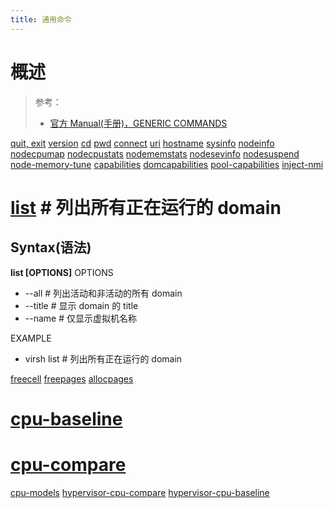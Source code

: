 ```yaml
---
title: 通用命令
---
```


# 概述

> 参考：
>
> - [官方 Manual(手册)，GENERIC COMMANDS](https://github.com/libvirt/libvirt/blob/master/docs/manpages/virsh.rst#generic-commands)

[quit, exit](https://github.com/libvirt/libvirt/blob/master/docs/manpages/virsh.rst#quit-exit)
[version](https://github.com/libvirt/libvirt/blob/master/docs/manpages/virsh.rst#version)
[cd](https://github.com/libvirt/libvirt/blob/master/docs/manpages/virsh.rst#cd)
[pwd](https://github.com/libvirt/libvirt/blob/master/docs/manpages/virsh.rst#pwd)
[connect](https://github.com/libvirt/libvirt/blob/master/docs/manpages/virsh.rst#connect)
[uri](https://github.com/libvirt/libvirt/blob/master/docs/manpages/virsh.rst#uri)
[hostname](https://github.com/libvirt/libvirt/blob/master/docs/manpages/virsh.rst#hostname)
[sysinfo](https://github.com/libvirt/libvirt/blob/master/docs/manpages/virsh.rst#sysinfo)
[nodeinfo](https://github.com/libvirt/libvirt/blob/master/docs/manpages/virsh.rst#nodeinfo)
[nodecpumap](https://github.com/libvirt/libvirt/blob/master/docs/manpages/virsh.rst#nodecpumap)
[nodecpustats](https://github.com/libvirt/libvirt/blob/master/docs/manpages/virsh.rst#nodecpustats)
[nodememstats](https://github.com/libvirt/libvirt/blob/master/docs/manpages/virsh.rst#nodememstats)
[nodesevinfo](https://github.com/libvirt/libvirt/blob/master/docs/manpages/virsh.rst#nodesevinfo)
[nodesuspend](https://github.com/libvirt/libvirt/blob/master/docs/manpages/virsh.rst#nodesuspend)
[node-memory-tune](https://github.com/libvirt/libvirt/blob/master/docs/manpages/virsh.rst#node-memory-tune)
[capabilities](https://github.com/libvirt/libvirt/blob/master/docs/manpages/virsh.rst#capabilities)
[domcapabilities](https://github.com/libvirt/libvirt/blob/master/docs/manpages/virsh.rst#domcapabilities)
[pool-capabilities](https://github.com/libvirt/libvirt/blob/master/docs/manpages/virsh.rst#pool-capabilities)
[inject-nmi](https://github.com/libvirt/libvirt/blob/master/docs/manpages/virsh.rst#inject-nmi)

# [list](https://github.com/libvirt/libvirt/blob/master/docs/manpages/virsh.rst#list) # 列出所有正在运行的 domain

## Syntax(语法)

**list \[OPTIONS]**
OPTIONS

- --all # 列出活动和非活动的所有 domain
- --title # 显示 domain 的 title
- --name # 仅显示虚拟机名称

EXAMPLE

- virsh list # 列出所有正在运行的 domain

[freecell](https://github.com/libvirt/libvirt/blob/master/docs/manpages/virsh.rst#freecell)
[freepages](https://github.com/libvirt/libvirt/blob/master/docs/manpages/virsh.rst#freepages)
[allocpages](https://github.com/libvirt/libvirt/blob/master/docs/manpages/virsh.rst#allocpages)

# [cpu-baseline](https://github.com/libvirt/libvirt/blob/master/docs/manpages/virsh.rst#cpu-baseline)

# [cpu-compare](https://github.com/libvirt/libvirt/blob/master/docs/manpages/virsh.rst#cpu-compare)

[cpu-models](https://github.com/libvirt/libvirt/blob/master/docs/manpages/virsh.rst#cpu-models)
[hypervisor-cpu-compare](https://github.com/libvirt/libvirt/blob/master/docs/manpages/virsh.rst#hypervisor-cpu-compare)
[hypervisor-cpu-baseline](https://github.com/libvirt/libvirt/blob/master/docs/manpages/virsh.rst#hypervisor-cpu-baseline)
